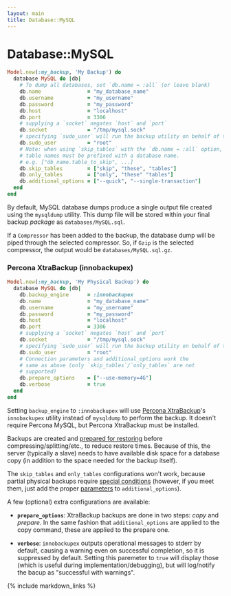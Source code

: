 ```yaml
---
layout: main
title: Database::MySQL
---
```


Database::MySQL
===============

``` rb
Model.new(:my_backup, 'My Backup') do
  database MySQL do |db|
    # To dump all databases, set `db.name = :all` (or leave blank)
    db.name               = "my_database_name"
    db.username           = "my_username"
    db.password           = "my_password"
    db.host               = "localhost"
    db.port               = 3306
    # supplying a `socket` negates `host` and `port`
    db.socket             = "/tmp/mysql.sock"
    # specifying `sudo_user` will run the backup utility on behalf of that Unix user (instead of current one)
    db.sudo_user          = "root"
    # Note: when using `skip_tables` with the `db.name = :all` option,
    # table names must be prefixed with a database name.
    # e.g. ["db_name.table_to_skip", ...]
    db.skip_tables        = ["skip", "these", "tables"]
    db.only_tables        = ["only", "these" "tables"]
    db.additional_options = ["--quick", "--single-transaction"]
  end
end
```

By default, MySQL database dumps produce a single output file created using the `mysqldump` utility.
This dump file will be stored within your final backup _package_ as `databases/MySQL.sql`.

If a `Compressor` has been added to the backup, the database dump will be piped through
the selected compressor. So, if `Gzip` is the selected compressor, the output would be `databases/MySQL.sql.gz`.

### Percona XtraBackup (innobackupex) ###

``` rb
Model.new(:my_backup, 'My Physical Backup') do
  database MySQL do |db|
    db.backup_engine      = :innobackupex
    db.name               = "my_database_name"
    db.username           = "my_username"
    db.password           = "my_password"
    db.host               = "localhost"
    db.port               = 3306
    # supplying a `socket` negates `host` and `port`
    db.socket             = "/tmp/mysql.sock"
    # specifying `sudo_user` will run the backup utility on behalf of that Unix user (instead of current one)
    db.sudo_user          = "root"
    # Connection parameters and additional_options work the
    # same as above (only `skip_tables`/`only_tables` are not
    # supported)
    db.prepare_options    = ["--use-memory=4G"]
    db.verbose            = true
  end
end
```

Setting `backup_engine` to `:innobackupex` will use [Percona XtraBackup](http://www.percona.com/doc/percona-xtrabackup/2.1/)'s `innobackupex` utility instead of `mysqldump` to perform the backup. It doesn't require Percona MySQL, but Percona XtraBackup must be installed.

Backups are created and [prepared for restoring](https://www.percona.com/doc/percona-xtrabackup/2.1/innobackupex/preparing_a_backup_ibk.html) before compressing/splitting/etc., to reduce restore times. Because of this, the server (typically a slave) needs to have available disk space for a database copy (in addition to the space needed for the backup itself).

The `skip_tables` and `only_tables` configurations won't work, because partial physical backups require [special conditions](https://www.percona.com/doc/percona-xtrabackup/2.1/innobackupex/partial_backups_innobackupex.html) (however, if you meet them, just add the proper [parameters](https://www.percona.com/doc/percona-xtrabackup/2.1/innobackupex/partial_backups_innobackupex.html) to `additional_options`).

A few (optional) extra configurations are available:

- **`prepare_options`**: XtraBackup backups are done in two steps: *copy* and *prepare*. In the same fashion that `additional_options` are applied to the copy command, these are applied to the prepare one.

- **`verbose`**: `innobackupex` outputs operational messages to stderr by default, causing a warning even on successful completion, so it is suppressed by default. Setting this paremeter to `true` will display those (which is useful during implementation/debugging), but will log/notify the bacup as "successful with warnings".

{% include markdown_links %}
